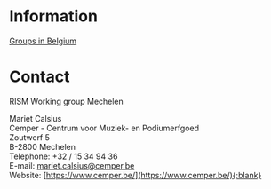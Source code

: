 # Information

[Groups in Belgium](/working-groups/belgium/home.html)

# Contact

RISM Working group Mechelen

Mariet Calsius  
Cemper - Centrum voor Muziek- en Podiumerfgoed  
Zoutwerf 5  
B-2800 Mechelen  
Telephone: +32 / 15 34 94 36   
E-mail: [mariet.calsius@cemper.be](mailto:mariet.calsius@cemper.be)  
Website: [https://www.cemper.be/](https://www.cemper.be/){:blank}
